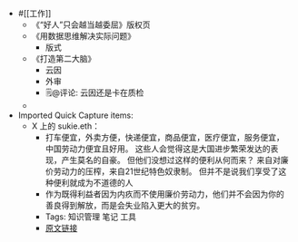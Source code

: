 - #[[工作]]
    - 《“好人”只会越当越委屈》版权页
    - 《用数据思维解决实际问题》
        - 版式
    - 《打造第二大脑》
        - 云因
        - 外审
        - 🗒@评论: 云因还是卡在质检
    - 
- Imported Quick Capture items:
    - X 上的 sukie.eth：
        - 打车便宜，外卖方便，快递便宜，商品便宜，医疗便宜，服务便宜，中国劳动力便宜且好用。 这些人会觉得这是大国进步繁荣发达的表现，产生莫名的自豪。 但他们没想过这样的便利从何而来？ 来自对廉价劳动力的压榨，来自21世纪特色奴隶制。 但并不是说我们享受了这种便利就成为不道德的人
        - 作为既得利益者因为内疚而不使用廉价劳动力，他们并不会因为你的善良得到解放，而是会失业陷入更大的贫穷。
        - Tags: 知识管理 笔记 工具
        - [原文链接](https://twitter.com/sukie234/status/1702036916957495378)
